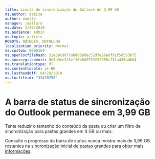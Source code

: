 ```yaml
---
title: Limite de sincronização do Outlook de 3,99 GB
ms.author: daeite
author: daeite
manager: joallard
ms.date: 4/29/2019
ms.audience: Admin
ms.topic: article
ROBOTS: NOINDEX, NOFOLLOW
localization_priority: Normal
ms.custom: 9000169
ms.openlocfilehash: 31e89c9d77abd669dac52dfe26e0f91f5d553b75
ms.sourcegitcommit: 8e5b9ee3f8ef10c6d973923f955c23fa436adb84
ms.translationtype: MT
ms.contentlocale: pt-BR
ms.lasthandoff: 04/29/2019
ms.locfileid: "33470793"
---
```

# <a name="outlook-sync-status-bar-remains-at-399-gb"></a>A barra de status de sincronização do Outlook permanece em 3,99 GB

Tente reduzir o tamanho do conteúdo da pasta ou criar um filtro de sincronização para pastas grandes em 4 GB ou mais.

Consulte o progresso da barra de status nunca mostra mais de 3,99 GB restantes na [sincronização inicial de pastas grandes para obter mais informações](https://support.microsoft.com/en-us/help/2738323/status-bar-progress-never-shows-more-than-3-99-gb-remaining-on-initial).